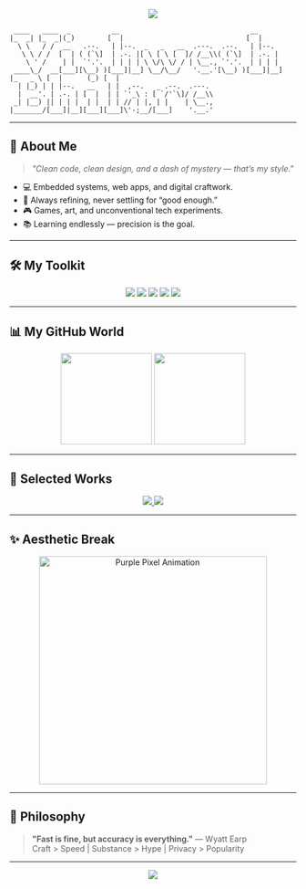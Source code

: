 <!-- 💜 Purple Cyber Terminal GitHub Profile README -->

<!-- Header Banner -->
<p align="center">
  <img src="https://capsule-render.vercel.app/api?type=waving&color=8A2BE2&height=200&section=header&text=Vishwesh%20Bhilare&fontSize=48&fontColor=ffffff&animation=fadeIn&fontAlignY=38&desc=Curious%20Mind%20%7C%20Coder%20%7C%20Creator&descAlignY=60&descAlign=50" />
</p>

<!-- Minimalist ASCII Title -->
```
 ____   ____  _          __                                __      
|_  _| |_  _|(_)        [  |                              [  |     
  \ \   / /  __   .--.   | |--.  _   _   __  .---.  .--.   | |--.  
   \ \ / /  [  | ( (`\]  | .-. |[ \ [ \ [  ]/ /__\\( (`\]  | .-. | 
    \ ' /    | |  `'.'.  | | | | \ \/\ \/ / | \__., `'.'.  | | | | 
 ____\_/  __[___][\__) )[___]|__] \__/\__/   '.__.'[\__) )[___]|__]
|_   _ \ [  |      (_) [  |                                        
  | |_) | | |--.   __   | |  ,--.   _ .--.  .---.                  
  |  __'. | .-. | [  |  | | `'_\ : [ `/'`\]/ /__\\                 
 _| |__) || | | |  | |  | | // | |, | |    | \__.,                 
|_______/[___]|__][___][___]\'-;__/[___]    '.__.'                 

```
---

## 👾 About Me
> *"Clean code, clean design, and a dash of mystery — that’s my style."*

- 💻 Embedded systems, web apps, and digital craftwork.  
- 🎯 Always refining, never settling for “good enough.”  
- 🎮 Games, art, and unconventional tech experiments.  
- 📚 Learning endlessly — precision is the goal.

---

## 🛠️ My Toolkit
<p align="center">
  <img src="https://img.shields.io/badge/C++-8A2BE2?style=for-the-badge&logo=cplusplus&logoColor=white" />
  <img src="https://img.shields.io/badge/Python-6A0DAD?style=for-the-badge&logo=python&logoColor=white" />
  <img src="https://img.shields.io/badge/Arduino-8A2BE2?style=for-the-badge&logo=arduino&logoColor=white" />
  <img src="https://img.shields.io/badge/Kotlin-6A0DAD?style=for-the-badge&logo=kotlin&logoColor=white" />
  <img src="https://img.shields.io/badge/Neovim-8A2BE2?style=for-the-badge&logo=neovim&logoColor=white" />
</p>

---

## 📊 My GitHub World
<p align="center">
  <img src="https://github-readme-stats.vercel.app/api?username=Vishwesh-Bhilare&show_icons=true&theme=midnight-purple&hide_border=true&bg_color=0D1117&title_color=8A2BE2&icon_color=8A2BE2" height="160"/>
  <img src="https://github-readme-stats.vercel.app/api/top-langs/?username=Vishwesh-Bhilare&layout=compact&theme=midnight-purple&hide_border=true&bg_color=0D1117&title_color=8A2BE2" height="160"/>
</p>

---

## 🎯 Selected Works
<p align="center">
  <a href="https://github.com/Vishwesh-Bhilare/gesture-glove">
    <img src="https://github-readme-stats.vercel.app/api/pin/?username=Vishwesh-Bhilare&repo=gesture-glove&theme=midnight-purple&bg_color=0D1117&title_color=8A2BE2&hide_border=true" />
  </a>
  <a href="https://github.com/Vishwesh-Bhilare/custom-cpp-utilities">
    <img src="https://github-readme-stats.vercel.app/api/pin/?username=Vishwesh-Bhilare&repo=custom-cpp-utilities&theme=midnight-purple&bg_color=0D1117&title_color=8A2BE2&hide_border=true" />
  </a>
</p>

---

## ✨ Aesthetic Break
<p align="center">
  <img src="https://media.giphy.com/media/l0MYt5jPR6QX5pnqM/giphy.gif" width="400" alt="Purple Pixel Animation"/>
</p>

---

## 📜 Philosophy
> **"Fast is fine, but accuracy is everything."** — Wyatt Earp  
> Craft > Speed | Substance > Hype | Privacy > Popularity

---

<p align="center">
  <img src="https://capsule-render.vercel.app/api?type=waving&color=8A2BE2&height=120&section=footer" />
</p>
